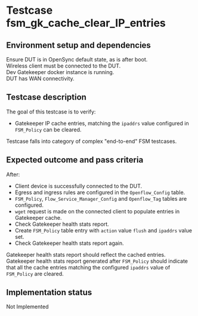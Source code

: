 # Testcase fsm_gk_cache_clear_IP_entries

## Environment setup and dependencies

Ensure DUT is in OpenSync default state, as is after boot.\
Wireless client must be connected to the DUT.\
Dev Gatekeeper docker instance is running.\
DUT has WAN connectivity.

## Testcase description

The goal of this testcase is to verify:

- Gatekeeper IP cache entries, matching the `ipaddrs` value configured in
  `FSM_Policy` can be cleared.

Testcase falls into category of complex "end-to-end" FSM testcases.

## Expected outcome and pass criteria

After:

- Client device is successfully connected to the DUT.
- Egress and ingress rules are configured in the `Openflow_Config` table.
- `FSM_Policy`, `Flow_Service_Manager_Config` and `Openflow_Tag` tables are
  configured.
- `wget` request is made on the connected client to populate entries in
  Gatekeeper cache.
- Check Gatekeeper health stats report.
- Create `FSM_Policy` table entry with `action` value `flush` and `ipaddrs`
  value set.
- Check Gatekeeper health stats report again.

Gatekeeper health stats report should reflect the cached entries.\
Gatekeeper health stats report generated after `FSM_Policy` should indicate
that all the cache entries matching the configured `ipaddrs` value of
`FSM_Policy` are cleared.

## Implementation status

Not Implemented
